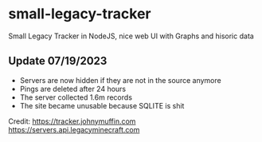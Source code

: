 # small-legacy-tracker

Small Legacy Tracker in NodeJS, nice web UI with Graphs and hisoric data

## Update 07/19/2023
- Servers are now hidden if they are not in the source anymore
- Pings are deleted after 24 hours
 - The server collected 1.6m records
 - The site became unusable because SQLITE is shit

Credit:
https://tracker.johnymuffin.com
https://servers.api.legacyminecraft.com